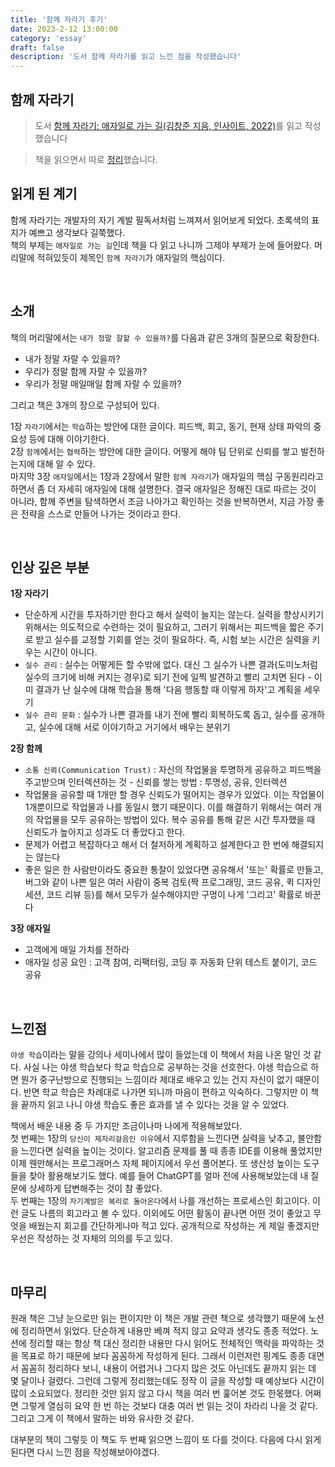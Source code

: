 ```yaml
---
title: '함께 자라기 후기'
date: 2023-2-12 13:00:00
category: 'essay'
draft: false
description: '도서 함께 자라기를 읽고 느낀 점을 작성했습니다'
---
```


## 함께 자라기

> 도서 [함께 자라기: 애자일로 가는 길(김창준 지음, 인사이트, 2022)](http://www.yes24.com/Product/Goods/67350256)를 읽고 작성했습니다

> 책을 읽으면서 따로 [정리](https://github.com/anottrx/study-archive/tree/main/%ED%95%A8%EA%BB%98%20%EC%9E%90%EB%9D%BC%EA%B8%B0)했습니다.

## 읽게 된 계기

함께 자라기는 개발자의 자기 계발 필독서처럼 느껴져서 읽어보게 되었다. 초록색의 표지가 예쁘고 생각보다 길쭉했다.  
책의 부제는 `애자일로 가는 길`인데 책을 다 읽고 나니까 그제야 부제가 눈에 들어왔다. 머리말에 적혀있듯이 제목인 `함께 자라기`가 애자일의 핵심이다.

<br />

## 소개

책의 머리말에서는 `내가 정말 잘할 수 있을까?`를 다음과 같은 3개의 질문으로 확장한다.

- 내가 정말 자랄 수 있을까?
- 우리가 정말 함께 자랄 수 있을까?
- 우리가 정말 매일매일 함께 자랄 수 있을까?

그리고 책은 3개의 장으로 구성되어 있다.

1장 `자라기`에서는 `학습`하는 방안에 대한 글이다. 피드백, 회고, 동기, 현재 상태 파악의 중요성 등에 대해 이야기한다.  
2장 `함께`에서는 `협력`하는 방안에 대한 글이다. 어떻게 해야 팀 단위로 신뢰를 쌓고 발전하는지에 대해 알 수 있다.  
마지막 3장 `애자일`에서는 1장과 2장에서 말한 `함께 자라기`가 애자일의 핵심 구동원리라고 하면서 좀 더 자세히 애자일에 대해 설명한다. 결국 애자일은 정해진 대로 따르는 것이 아니라, 함께 주변을 탐색하면서 조금 나아가고 확인하는 것을 반복하면서, 지금 가장 좋은 전략을 스스로 만들어 나가는 것이라고 한다.

<br />

## 인상 깊은 부분

**1장 자라기**

- 단순하게 시간을 투자하기만 한다고 해서 실력이 늘지는 않는다. 실력을 향상시키기 위해서는 의도적으로 수련하는 것이 필요하고, 그러기 위해서는 피드백을 짧은 주기로 받고 실수를 교정할 기회를 얻는 것이 필요하다. 즉, 시험 보는 시간은 실력을 키우는 시간이 아니다.
- `실수 관리` : 실수는 어떻게든 할 수밖에 없다. 대신 그 실수가 나쁜 결과(도미노처럼 실수의 크기에 비해 커지는 경우)로 되기 전에 일찍 발견하고 빨리 고치면 된다 - 이미 결과가 난 실수에 대해 학습을 통해 '다음 행동할 때 이렇게 하자'고 계획을 세우기
- `실수 관리 문화` : 실수가 나쁜 결과를 내기 전에 빨리 회복하도록 돕고, 실수를 공개하고, 실수에 대해 서로 이야기하고 거기에서 배우는 분위기

**2장 함께**

- `소통 신뢰(Communication Trust)` : 자신의 작업물을 투명하게 공유하고 피드백을 주고받으며 인터렉션하는 것 - 신뢰를 쌓는 방법 : 투명성, 공유, 인터렉션
- 작업물을 공유할 때 1개만 할 경우 신뢰도가 떨어지는 경우가 있었다. 이는 작업물이 1개뿐이므로 작업물과 나를 동일시 했기 때문이다. 이를 해결하기 위해서는 여러 개의 작업물을 모두 공유하는 방법이 있다. 복수 공유를 통해 같은 시간 투자했을 때 신뢰도가 높아지고 성과도 더 좋았다고 한다.
- 문제가 어렵고 복잡하다고 해서 더 철저하게 계획하고 설계한다고 한 번에 해결되지는 않는다
- 좋은 일은 한 사람만이라도 중요한 통찰이 있었다면 공유해서 '또는' 확률로 만들고, 버그와 같이 나쁜 일은 여러 사람이 중복 검토(짝 프로그래밍, 코드 공유, 퀵 디자인 세션, 코드 리뷰 등)를 해서 모두가 실수해야지만 구멍이 나게 '그리고' 확률로 바꾼다

**3장 애자일**

- 고객에게 매일 가치를 전하라
- 애자일 성공 요인 : 고객 참여, 리팩터링, 코딩 후 자동화 단위 테스트 붙이기, 코드 공유

<br />

## 느낀점

`야생 학습`이라는 말을 강의나 세미나에서 많이 들었는데 이 책에서 처음 나온 말인 것 같다. 사실 나는 야생 학습보다 학교 학습으로 공부하는 것을 선호한다. 야생 학습으로 하면 뭔가 중구난방으로 진행되는 느낌이라 제대로 배우고 있는 건지 자신이 없기 때문이다. 반면 학교 학습은 차례대로 나가면 되니까 마음이 편하고 익숙하다. 그렇지만 이 책을 끝까지 읽고 나니 야생 학습도 좋은 효과를 낼 수 있다는 것을 알 수 있었다.

책에서 배운 내용 중 두 가지만 조금이나마 나에게 적용해보았다.  
첫 번째는 1장의 `당신이 제자리걸음인 이유`에서 지루함을 느낀다면 실력을 낮추고, 불안함을 느낀다면 실력을 높이는 것이다. 알고리즘 문제를 풀 때 종종 IDE를 이용해 풀었지만 이제 웬만해서는 프로그래머스 자체 페이지에서 우선 풀어본다. 또 생산성 높이는 도구들을 찾아 활용해보기도 했다. 예를 들어 ChatGPT를 얼마 전에 사용해보았는데 내 질문에 상세하게 답변해주는 것이 참 좋았다.  
두 번째는 1장의 `자기계발은 복리로 돌아온다`에서 나를 개선하는 프로세스인 회고이다. 이런 글도 나름의 회고라고 볼 수 있다. 이외에도 어떤 활동이 끝나면 어떤 것이 좋았고 무엇을 배웠는지 회고를 간단하게나마 적고 있다. 공개적으로 작성하는 게 제일 좋겠지만 우선은 작성하는 것 자체의 의의를 두고 있다.

<br />

## 마무리

원래 책은 그냥 눈으로만 읽는 편이지만 이 책은 개발 관련 책으로 생각했기 때문에 노션에 정리하면서 읽었다. 단순하게 내용만 베껴 적지 않고 요약과 생각도 종종 적었다. 노션에 정리할 때는 항상 책 대신 정리한 내용만 다시 읽어도 전체적인 맥락을 파악하는 것을 목표로 하기 때문에 보다 꼼꼼하게 작성하게 된다. 그래서 이런저런 핑계도 종종 대면서 꼼꼼히 정리하다 보니, 내용이 어렵거나 그다지 많은 것도 아닌데도 끝까지 읽는 데 몇 달이나 걸렸다. 그런데 그렇게 정리했는데도 정작 이 글을 작성할 때 예상보다 시간이 많이 소요되었다. 정리한 것만 읽지 않고 다시 책을 여러 번 훑어본 것도 한몫했다. 어쩌면 그렇게 열심히 요약 한 번 하는 것보다 대충 여러 번 읽는 것이 차라리 나을 것 같다. 그리고 그게 이 책에서 말하는 바와 유사한 것 같다.

대부분의 책이 그렇듯 이 책도 두 번째 읽으면 느낌이 또 다를 것이다. 다음에 다시 읽게 된다면 다시 느낀 점을 작성해보아야겠다.

<br />
<br />
